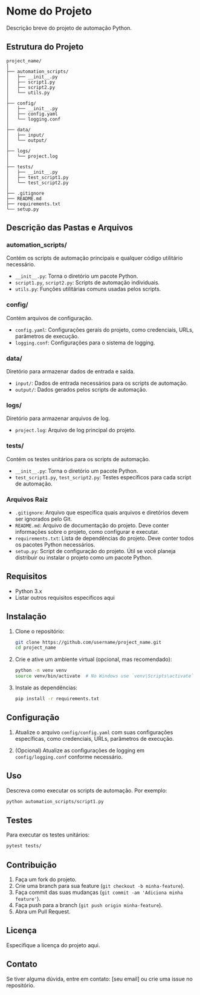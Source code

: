 
# Nome do Projeto

Descrição breve do projeto de automação Python.

## Estrutura do Projeto

```plaintext
project_name/
│
├── automation_scripts/
│   ├── __init__.py
│   ├── script1.py
│   ├── script2.py
│   └── utils.py
│
├── config/
│   ├── __init__.py
│   ├── config.yaml
│   └── logging.conf
│
├── data/
│   ├── input/
│   └── output/
│
├── logs/
│   └── project.log
│
├── tests/
│   ├── __init__.py
│   ├── test_script1.py
│   └── test_script2.py
│
├── .gitignore
├── README.md
├── requirements.txt
└── setup.py
```

## Descrição das Pastas e Arquivos

### automation_scripts/
Contém os scripts de automação principais e qualquer código utilitário necessário.
- `__init__.py`: Torna o diretório um pacote Python.
- `script1.py`, `script2.py`: Scripts de automação individuais.
- `utils.py`: Funções utilitárias comuns usadas pelos scripts.

### config/
Contém arquivos de configuração.
- `config.yaml`: Configurações gerais do projeto, como credenciais, URLs, parâmetros de execução.
- `logging.conf`: Configurações para o sistema de logging.

### data/
Diretório para armazenar dados de entrada e saída.
- `input/`: Dados de entrada necessários para os scripts de automação.
- `output/`: Dados gerados pelos scripts de automação.

### logs/
Diretório para armazenar arquivos de log.
- `project.log`: Arquivo de log principal do projeto.

### tests/
Contém os testes unitários para os scripts de automação.
- `__init__.py`: Torna o diretório um pacote Python.
- `test_script1.py`, `test_script2.py`: Testes específicos para cada script de automação.

### Arquivos Raiz
- `.gitignore`: Arquivo que especifica quais arquivos e diretórios devem ser ignorados pelo Git.
- `README.md`: Arquivo de documentação do projeto. Deve conter informações sobre o projeto, como configurar e executar.
- `requirements.txt`: Lista de dependências do projeto. Deve conter todos os pacotes Python necessários.
- `setup.py`: Script de configuração do projeto. Útil se você planeja distribuir ou instalar o projeto como um pacote Python.

## Requisitos

- Python 3.x
- Listar outros requisitos específicos aqui

## Instalação

1. Clone o repositório:
    ```bash
    git clone https://github.com/username/project_name.git
    cd project_name
    ```

2. Crie e ative um ambiente virtual (opcional, mas recomendado):
    ```bash
    python -m venv venv
    source venv/bin/activate  # No Windows use `venv\Scripts\activate`
    ```

3. Instale as dependências:
    ```bash
    pip install -r requirements.txt
    ```

## Configuração

1. Atualize o arquivo `config/config.yaml` com suas configurações específicas, como credenciais, URLs, parâmetros de execução.

2. (Opcional) Atualize as configurações de logging em `config/logging.conf` conforme necessário.

## Uso

Descreva como executar os scripts de automação. Por exemplo:

```bash
python automation_scripts/script1.py
```

## Testes

Para executar os testes unitários:

```bash
pytest tests/
```

## Contribuição

1. Faça um fork do projeto.
2. Crie uma branch para sua feature (`git checkout -b minha-feature`).
3. Faça commit das suas mudanças (`git commit -am 'Adiciona minha feature'`).
4. Faça push para a branch (`git push origin minha-feature`).
5. Abra um Pull Request.

## Licença

Especifique a licença do projeto aqui.

## Contato

Se tiver alguma dúvida, entre em contato: [seu email] ou crie uma issue no repositório.

